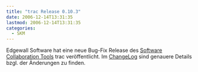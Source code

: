 ```yaml
---
title: "trac Release 0.10.3"
date: 2006-12-14T13:31:35
lastmod: 2006-12-14T13:31:35
categories:
  - SKM
---
```

Edgewall Software hat eine neue Bug-Fix Release des <a href="http://trac.edgewall.org"  title="Software Collaboration Tools">Software Collaboration Tools</a> trac veröffentlicht. Im <a href="http://trac.edgewall.org/wiki/ChangeLog"  title="ChangeLog">ChangeLog</a> sind genauere Details bzgl. der Änderungen zu finden.
